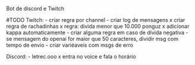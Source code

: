 Bot de discord e Twitch



#TODO
Twitch:
    - criar regra por channel
    - criar log de mensagens
    x criar regra de rachadinhas
        x regra: divida menor que 10.000 ponguz
    x adicionar kappa automaticamente
    - criar alguma regra em caso de dívida negativa
    - se mensagem do openai for maior que 50 caracteres, dividir msg com tempo de envio
    - criar variéaveis com msgs de erro

Discord:
    - letrec.ooo
    x entra no voice e fala o horário